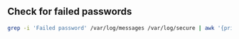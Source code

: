 ## Check for failed passwords
```bash
grep -i 'Failed password' /var/log/messages /var/log/secure | awk '{print $11, $1, $2 }'| sort | uniq -c | sort -rn | head -n25 | awk '{print $1, $3, $4, $2 }' | sort -rn
```

